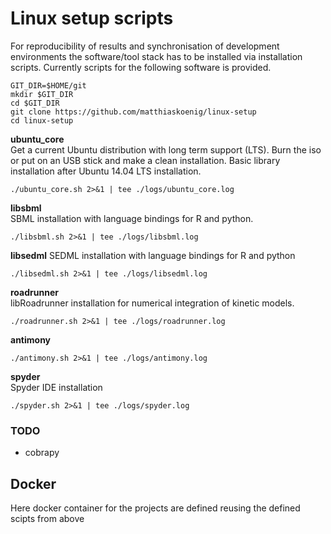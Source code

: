 # Linux setup scripts
For reproducibility of results and synchronisation of development environments the software/tool stack has to be installed via installation scripts. Currently scripts for the following software is provided.
```
GIT_DIR=$HOME/git
mkdir $GIT_DIR
cd $GIT_DIR
git clone https://github.com/matthiaskoenig/linux-setup
cd linux-setup
```
**ubuntu_core**  
Get a current Ubuntu distribution with long term support (LTS). Burn the iso or put on an USB stick and make a clean installation. Basic library installation after Ubuntu 14.04 LTS installation.
```
./ubuntu_core.sh 2>&1 | tee ./logs/ubuntu_core.log
```
**libsbml**  
SBML installation with language bindings for R and python.
```
./libsbml.sh 2>&1 | tee ./logs/libsbml.log
```
**libsedml**
SEDML installation with language bindings for R and python
```
./libsedml.sh 2>&1 | tee ./logs/libsedml.log
```
**roadrunner**  
libRoadrunner installation for numerical integration of kinetic models.
```
./roadrunner.sh 2>&1 | tee ./logs/roadrunner.log
```
**antimony**  
```
./antimony.sh 2>&1 | tee ./logs/antimony.log
```
**spyder**  
Spyder IDE installation
```
./spyder.sh 2>&1 | tee ./logs/spyder.log
```

### TODO
* cobrapy

## Docker
Here docker container for the projects are defined reusing the defined scipts from above
